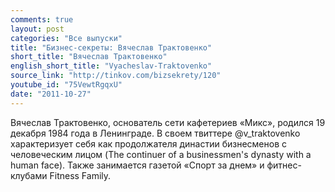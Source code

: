 ```yaml
---
comments: true
layout: post
categories: "Все выпуски"
title: "Бизнес-секреты: Вячеслав Трактовенко"
short_title: "Вячеслав Трактовенко"
english_short_title: "Vyacheslav-Traktovenko"
source_link: "http://tinkov.com/bizsekrety/120"
youtube_id: "75VewtRgqxU"
date: "2011-10-27"
---
```

Вячеслав Трактовенко, основатель сети кафетериев «Микс», родился 19 декабря 1984 года в Ленинграде. В своем твиттере @v_traktovenko характеризует себя как продолжателя династии бизнесменов с человеческим лицом (The continuer of a businessmen's dynasty with a human face). Также занимается газетой «Спорт за днем» и фитнес-клубами Fitness Family.
